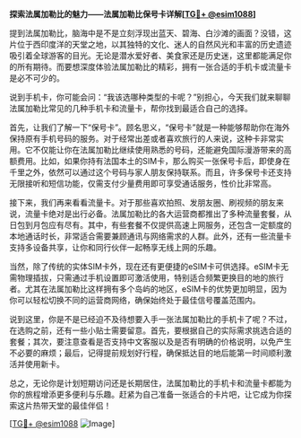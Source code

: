 **探索法属加勒比的魅力——法属加勒比保号卡详解[[TG💪+ @esim1088](https://t.me/s/esim1088)]**

提到法属加勒比，脑海中是不是立刻浮现出蓝天、碧海、白沙滩的画面？没错，这片位于西印度洋的天堂之地，以其独特的文化、迷人的自然风光和丰富的历史遗迹吸引着全球游客的目光。无论是潜水爱好者、美食家还是历史迷，这里都能满足你的所有期待。而要想深度体验法属加勒比的精彩，拥有一张合适的手机卡或流量卡是必不可少的。

说到手机卡，你可能会问：“我该选哪种类型的卡呢？”别担心，今天我们就来聊聊法属加勒比常见的几种手机卡和流量卡，帮你找到最适合自己的选择。

首先，让我们了解一下“保号卡”。顾名思义，“保号卡”就是一种能够帮助你在海外保持原有手机号码的服务。对于经常出差或者喜欢旅行的人来说，这种卡非常实用。它不仅能让你在法属加勒比继续使用熟悉的号码，还能避免国际漫游带来的高额费用。比如，如果你持有法国本土的SIM卡，那么购买一张保号卡后，即使身在千里之外，依然可以通过这个号码与家人朋友保持联系。而且，许多保号卡还支持无限接听和短信功能，仅需支付少量费用即可享受通话服务，性价比非常高。

接下来，我们再来看看流量卡。对于那些喜欢拍照、发朋友圈、刷视频的朋友来说，流量卡绝对是出行必备。法属加勒比的各大运营商都推出了多种流量套餐，从日包到月包应有尽有。其中，有些套餐不仅提供高速上网服务，还包含一定额度的本地通话时长，非常适合需要兼顾通讯与网络需求的人群。此外，还有一些流量卡支持多设备共享，让你和同行伙伴一起畅享无线上网的乐趣。

当然，除了传统的实体SIM卡外，现在还有更便捷的eSIM卡可供选择。eSIM卡无需物理插拔，只需通过手机设置即可激活使用，特别适合频繁更换目的地的旅行者。尤其在法属加勒比这样拥有多个岛屿的地区，eSIM卡的优势更加明显，因为你可以轻松切换不同的运营商网络，确保始终处于最佳信号覆盖范围内。

说到这里，你是不是已经迫不及待想要入手一张法属加勒比的手机卡了呢？不过，在选购之前，还有一些小贴士需要留意。首先，要根据自己的实际需求挑选合适的套餐；其次，要注意查看是否支持中文客服以及是否有明确的价格说明，以免产生不必要的麻烦；最后，记得提前规划好行程，确保抵达目的地后能第一时间顺利激活并使用新卡。

总之，无论你是计划短期访问还是长期居住，法属加勒比的手机卡和流量卡都能为你的旅程增添更多便利与乐趣。赶紧为自己准备一张适合的卡片吧，让它成为你探索这片热带天堂的最佳伴侣！

[[TG💪+ @esim1088](https://t.me/s/esim1088) ![Image](https://i.postimg.cc/4NQfJmqS/Snipaste-2025-05-13-00-14-12.png)]